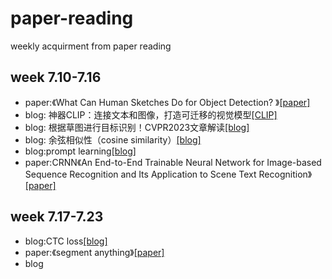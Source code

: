 # paper-reading
weekly acquirment from paper reading

## week 7.10-7.16
* paper:《What Can Human Sketches Do for Object Detection? 》[[paper]](https://arxiv.org/abs/2303.15149#:~:text=Sketches%20are%20highly%20expressive%2C%20inherently%20capturing%20subjective%20and,for%20the%20fundamental%20vision%20task%20of%20object%20detection.)
* blog: 神器CLIP：连接文本和图像，打造可迁移的视觉模型[[CLIP]](https://zhuanlan.zhihu.com/p/493489688)
* blog: 根据草图进行目标识别！CVPR2023文章解读[[blog]](https://zhuanlan.zhihu.com/p/636265455)
* blog: 余弦相似性（cosine similarity）[[blog]](https://blog.csdn.net/zz_dd_yy/article/details/51926305)
* blog:prompt learning[[blog]](https://zhuanlan.zhihu.com/p/595178668)
* paper:CRNN《An End-to-End Trainable Neural Network for Image-based Sequence Recognition and Its Application to Scene Text Recognition》[[paper]](https://arxiv.org/abs/1507.05717)

## week 7.17-7.23
* blog:CTC loss[[blog]](https://zhuanlan.zhihu.com/p/108547594)
* paper:《segment anything》[[paper]](https://arxiv.org/abs/2304.02643)
* blog
